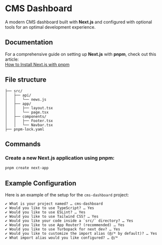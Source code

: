 # CMS Dashboard

A modern CMS dashboard built with **Next.js** and configured with optional tools for an optimal development experience.

## Documentation

For a comprehensive guide on setting up **Next.js** with **pnpm**, check out this article:  
[How to Install Next.js with pnpm](https://medium.com/frontendweb/how-to-install-nextjs-with-pnpm-a958f1b3e9ad)


## File structure

```
├── src/
│   ├── api/
│   │   └── news.js
│   ├── app/
│   │   ├── layout.tsx
│   │   └── page.tsx
│   ├── components/
│   │   ├── Footer.tsx
│   │   └── Navbar.tsx
├── pnpm-lock.yaml
```

## Commands

### Create a new Next.js application using pnpm:
```bash
pnpm create next-app
```

## Example Configuration

Here is an example of the setup for the `cms-dashboard` project:

```plaintext
✔ What is your project named? … cms-dashboard
✔ Would you like to use TypeScript? … Yes
✔ Would you like to use ESLint? … Yes
✔ Would you like to use Tailwind CSS? … Yes
✔ Would you like your code inside a `src/` directory? … Yes
✔ Would you like to use App Router? (recommended) … Yes
✔ Would you like to use Turbopack for next dev? … Yes
✔ Would you like to customize the import alias (@/* by default)? … Yes
✔ What import alias would you like configured? … @/*
```
